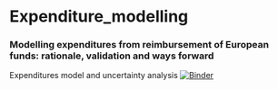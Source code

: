 # Expenditure_modelling
### Modelling expenditures from reimbursement of European funds: rationale, validation and ways forward

Expenditures model and uncertainty analysis [![Binder](https://mybinder.org/badge_logo.svg)](https://mybinder.org/v2/gh/Confareneoclassico/Expenditure_modelling/master)
